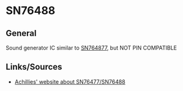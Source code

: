 # SN76488

## General
Sound generator IC similar to [SN764877](../SN76477), but NOT PIN COMPATIBLE

## Links/Sources
- [Achillies' website about SN76477/SN76488](https://www.achillies.com/Project_files/index.html)
